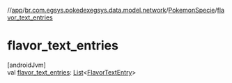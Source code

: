 //[app](../../../index.md)/[br.com.egsys.pokedexegsys.data.model.network](../index.md)/[PokemonSpecie](index.md)/[flavor_text_entries](flavor_text_entries.md)

# flavor_text_entries

[androidJvm]\
val [flavor_text_entries](flavor_text_entries.md): [List](https://kotlinlang.org/api/latest/jvm/stdlib/kotlin.collections/-list/index.html)&lt;[FlavorTextEntry](../-flavor-text-entry/index.md)&gt;
